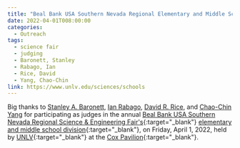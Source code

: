 ```yaml
---
title: "Beal Bank USA Southern Nevada Regional Elementary and Middle School Science Fair"
date: 2022-04-01T008:00:00
categories:
  - Outreach
tags:
  - science fair
  - judging
  - Baronett, Stanley
  - Rabago, Ian
  - Rice, David
  - Yang, Chao-Chin
link: https://www.unlv.edu/sciences/schools
---
```


Big thanks to [Stanley A. Baronett](/team/baronett-stanley/), [Ian Rabago](/team/rabago-ian/), [David R. Rice](/team/rice-david/), and [Chao-Chin Yang](/team/yang-chao-chin/) for participating as judges in the annual [Beal Bank USA Southern Nevada Regional Science & Engineering Fair's](https://www.unlv.edu/sciences/science-fair){:target="_blank"} [elementary and middle school division](https://www.unlv.edu/sciences/schools){:target="_blank"}, on Friday, April 1, 2022, held by [UNLV](https://www.unlv.edu/){:target="_blank"} at the [Cox Pavilion](https://www.unlv.edu/maps/cox){:target="_blank"}.
